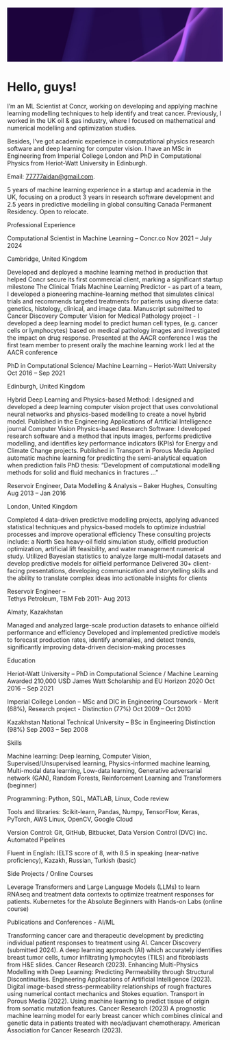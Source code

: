![Business card](1639824048651.jpeg)
# Hello, guys!
I’m an ML Scientist at Concr, working on developing and applying machine learning modelling techniques to help identify and treat cancer. Previously, I worked in the UK oil & gas industry, where I focused on mathematical and numerical modelling and optimization studies. 

Besides, I’ve got academic experience in computational physics research software and deep learning for computer vision. I have an MSc in Engineering from Imperial College London and PhD in Computational Physics from Heriot-Watt University in Edinburgh. 

 Email: 77777aidan@gmail.com.


5 years of machine learning experience in a startup and academia in the UK, focusing on a product
3 years in research software development and 2.5 years in predictive modelling in global consulting
Canada Permanent Residency. Open to relocate. 

Professional Experience


Computational Scientist in Machine Learning  –  Concr.co
Nov 2021 – July 2024

Cambridge, United Kingdom

Developed and deployed a machine learning method in production that helped Concr secure its first commercial client, marking a significant startup milestone
The Clinical Trials Machine Learning Predictor - as part of a team, I developed a pioneering machine-learning method that simulates clinical trials and recommends targeted treatments for patients using diverse data: genetics, histology, clinical, and image data. Manuscript submitted to Cancer Discovery
Computer Vision for Medical Pathology project - I developed a deep learning model to predict human cell types, (e.g. cancer cells or lymphocytes) based on medical pathology images and investigated the impact on drug response. Presented at the AACR conference
I was the first team member to present orally the machine learning work I led at the AACR conference

PhD in Computational Science/ Machine Learning  –  Heriot-Watt University
Oct 2016 – Sep 2021

Edinburgh, United Kingdom

Hybrid Deep Learning and Physics-based Method: I designed and developed a deep learning computer vision project that uses convolutional neural networks and physics-based modelling to create a novel hybrid model. Published in the Engineering Applications of Artificial Intelligence journal 
Computer Vision Physics-based Research Software: I developed research software and a method that inputs images, performs predictive modelling, and identifies key performance indicators (KPIs) for Energy and Climate Change projects. Published in Transport in Porous Media
Applied automatic machine learning for predicting the semi-analytical equation when prediction fails 
PhD thesis: “Development of computational modelling methods for solid and fluid mechanics in fractures …” 

Reservoir Engineer, Data Modelling & Analysis   – 
Baker Hughes, Consulting
Aug 2013 – Jan 2016

London, United Kingdom

Completed 4 data-driven predictive modelling projects, applying advanced statistical techniques and physics-based models to optimize industrial processes and improve operational efficiency
These consulting projects include: a North Sea heavy-oil field simulation study, oilfield production optimization, artificial lift feasibility, and water management numerical study. 
Utilized Bayesian statistics to analyze large multi-modal datasets and develop predictive models for oilfield performance
Delivered 30+ client-facing presentations, developing communication and storytelling skills and the ability to translate complex ideas into actionable insights for clients

Reservoir Engineer  –  
 Tethys Petroleum, TBM
Feb 2011- Aug 2013

Almaty, Kazakhstan

Managed and analyzed large-scale production datasets to enhance oilfield performance and efficiency
Developed and implemented predictive models to forecast production rates, identify anomalies, and detect trends, significantly improving data-driven decision-making processes




Education


Heriot-Watt University  – PhD in Computational Science / Machine Learning
Awarded 210,000 USD James Watt Scholarship and EU Horizon 2020
Oct 2016 – Sep 2021




Imperial College London – MSc and DIC in Engineering
Coursework - Merit (68%), Research project - Distinction (77%)
 Oct 2009 – Oct 2010




Kazakhstan National Technical University – BSc in Engineering
Distinction (98%)
Sep 2003 – Sep 2008


Skills

Machine learning: Deep learning, Computer Vision, Supervised/Unsupervised learning, Physics-informed machine learning, Multi-modal data learning, Low-data learning, Generative adversarial network (GAN), Random Forests, Reinforcement Learning and Transformers (beginner) 

Programming: Python, SQL, MATLAB, Linux, Code review

Tools and libraries:  Scikit-learn, Pandas, Numpy, TensorFlow, Keras, PyTorch, AWS Linux, OpenCV, Google Cloud

Version Control: Git, GitHub, Bitbucket, Data Version Control (DVC) inc. Automated Pipelines

Fluent in English: IELTS score of 8, with 8.5 in speaking (near-native proficiency), Kazakh, Russian, Turkish (basic)

Side Projects / Online Courses


Leverage Transformers and Large Language Models (LLMs) to learn RNAseq and treatment data contexts to optimize treatment responses for patients. 
Kubernetes for the Absolute Beginners with Hands-on Labs (online course)


Publications and Conferences - AI/ML


Transforming cancer care and therapeutic development by predicting individual patient responses to treatment using AI. Cancer Discovery (submitted 2024). 
A deep learning approach (AI) which accurately identifies breast tumor cells, tumor infiltrating lymphocytes (TILS) and fibroblasts from H&E slides.  Cancer Research (2023). 
Enhancing Multi-Physics Modelling with Deep Learning: Predicting Permeability through Structural Discontinuities. Engineering Applications of Artificial Intelligence (2023). 
Digital image-based stress-permeability relationships of rough fractures using numerical contact mechanics and Stokes equation.  Transport in Porous Media (2022). 
Using machine learning to predict tissue of origin from somatic mutation features. Cancer Research (2023)
A prognostic machine learning model for early breast cancer which combines clinical and genetic data in patients treated with neo/adjuvant chemotherapy. American Association for Cancer Research (2023). 

<!---
ramm777/ramm777 is a ✨ special ✨ repository because its `README.md` (this file) appears on your GitHub profile.
You can click the Preview link to take a look at your changes.
🌱 I’m currently learning more DS to become an expert
--->

